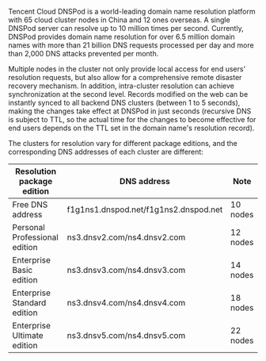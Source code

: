 Tencent Cloud DNSPod is a world-leading domain name resolution platform with 65 cloud cluster nodes in China and 12 ones overseas. A single DNSPod server can resolve up to 10 million times per second. Currently, DNSPod provides domain name resolution for over 6.5 million domain names with more than 21 billion DNS requests processed per day and more than 2,000 DNS attacks prevented per month.

Multiple nodes in the cluster not only provide local access for end users' resolution requests, but also allow for a comprehensive remote disaster recovery mechanism. In addition, intra-cluster resolution can achieve synchronization at the second level. Records modified on the web can be instantly synced to all backend DNS clusters (between 1 to 5 seconds), making the changes take effect at DNSPod in just seconds (recursive DNS is subject to TTL, so the actual time for the changes to become effective for end users depends on the TTL set in the domain name's resolution record).

The clusters for resolution vary for different package editions, and the corresponding DNS addresses of each cluster are different:

| Resolution package edition | DNS address | Note |
|---|---|---|
| Free DNS address | f1g1ns1.dnspod.net/f1g1ns2.dnspod.net | 10 nodes |
| Personal Professional edition | ns3.dnsv2.com/ns4.dnsv2.com | 12 nodes |
| Enterprise Basic edition | ns3.dnsv3.com/ns4.dnsv3.com | 14 nodes |
| Enterprise Standard edition | ns3.dnsv4.com/ns4.dnsv4.com | 18 nodes |
| Enterprise Ultimate edition | ns3.dnsv5.com/ns4.dnsv5.com | 22 nodes |
